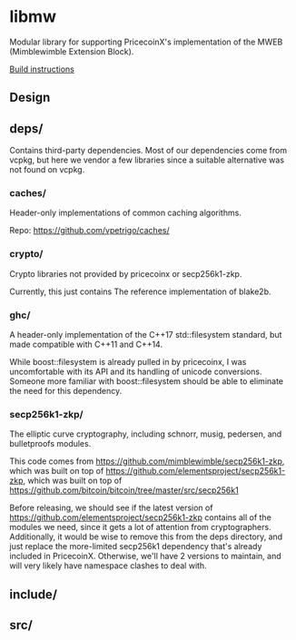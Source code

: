 # libmw

Modular library for supporting PricecoinX's implementation of the MWEB (Mimblewimble Extension Block). 

[Build instructions](doc/build.md)


## Design

## deps/
Contains third-party dependencies. Most of our dependencies come from vcpkg,
but here we vendor a few libraries since a suitable alternative was not found on vcpkg.

### caches/
Header-only implementations of common caching algorithms.

Repo: https://github.com/vpetrigo/caches/

### crypto/
Crypto libraries not provided by pricecoinx or secp256k1-zkp.

Currently, this just contains The reference implementation of blake2b.

### ghc/
A header-only implementation of the C\+\+17 std::filesystem standard, but made compatible with C\+\+11 and C\+\+14.

While boost\:\:filesystem is already pulled in by pricecoinx, I was uncomfortable with its API and its handling of unicode conversions.
Someone more familiar with boost::filesystem should be able to eliminate the need for this dependency.

### secp256k1-zkp/
The elliptic curve cryptography, including schnorr, musig, pedersen, and bulletproofs modules.

This code comes from https://github.com/mimblewimble/secp256k1-zkp,
which was built on top of https://github.com/elementsproject/secp256k1-zkp,
which was built on top of https://github.com/bitcoin/bitcoin/tree/master/src/secp256k1

Before releasing, we should see if the latest version of https://github.com/elementsproject/secp256k1-zkp contains all of the modules we need,
since it gets a lot of attention from cryptographers. Additionally, it would be wise to remove this from the deps directory,
and just replace the more-limited secp256k1 dependency that's already included in PricecoinX.
Otherwise, we'll have 2 versions to maintain, and will very likely have namespace clashes to deal with.

## include/


## src/